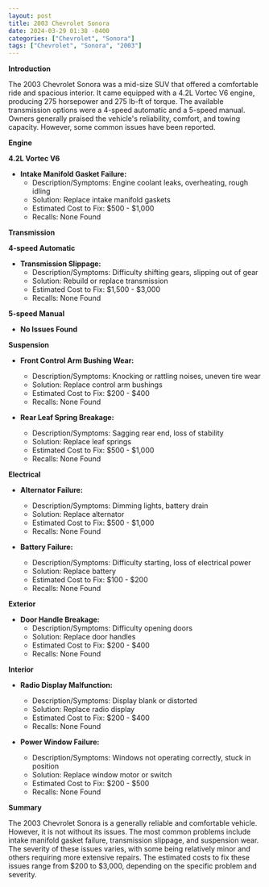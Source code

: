 ```yaml
---
layout: post
title: 2003 Chevrolet Sonora
date: 2024-03-29 01:38 -0400
categories: ["Chevrolet", "Sonora"]
tags: ["Chevrolet", "Sonora", "2003"]
---
```

**Introduction**

The 2003 Chevrolet Sonora was a mid-size SUV that offered a comfortable ride and spacious interior. It came equipped with a 4.2L Vortec V6 engine, producing 275 horsepower and 275 lb-ft of torque. The available transmission options were a 4-speed automatic and a 5-speed manual. Owners generally praised the vehicle's reliability, comfort, and towing capacity. However, some common issues have been reported.

**Engine**

**4.2L Vortec V6**

- **Intake Manifold Gasket Failure:**
    - Description/Symptoms: Engine coolant leaks, overheating, rough idling
    - Solution: Replace intake manifold gaskets
    - Estimated Cost to Fix: $500 - $1,000
    - Recalls: None Found

**Transmission**

**4-speed Automatic**

- **Transmission Slippage:**
    - Description/Symptoms: Difficulty shifting gears, slipping out of gear
    - Solution: Rebuild or replace transmission
    - Estimated Cost to Fix: $1,500 - $3,000
    - Recalls: None Found

**5-speed Manual**

- **No Issues Found**

**Suspension**

- **Front Control Arm Bushing Wear:**
    - Description/Symptoms: Knocking or rattling noises, uneven tire wear
    - Solution: Replace control arm bushings
    - Estimated Cost to Fix: $200 - $400
    - Recalls: None Found

- **Rear Leaf Spring Breakage:**
    - Description/Symptoms: Sagging rear end, loss of stability
    - Solution: Replace leaf springs
    - Estimated Cost to Fix: $500 - $1,000
    - Recalls: None Found

**Electrical**

- **Alternator Failure:**
    - Description/Symptoms: Dimming lights, battery drain
    - Solution: Replace alternator
    - Estimated Cost to Fix: $500 - $1,000
    - Recalls: None Found

- **Battery Failure:**
    - Description/Symptoms: Difficulty starting, loss of electrical power
    - Solution: Replace battery
    - Estimated Cost to Fix: $100 - $200
    - Recalls: None Found

**Exterior**

- **Door Handle Breakage:**
    - Description/Symptoms: Difficulty opening doors
    - Solution: Replace door handles
    - Estimated Cost to Fix: $200 - $400
    - Recalls: None Found

**Interior**

- **Radio Display Malfunction:**
    - Description/Symptoms: Display blank or distorted
    - Solution: Replace radio display
    - Estimated Cost to Fix: $200 - $400
    - Recalls: None Found

- **Power Window Failure:**
    - Description/Symptoms: Windows not operating correctly, stuck in position
    - Solution: Replace window motor or switch
    - Estimated Cost to Fix: $200 - $500
    - Recalls: None Found

**Summary**

The 2003 Chevrolet Sonora is a generally reliable and comfortable vehicle. However, it is not without its issues. The most common problems include intake manifold gasket failure, transmission slippage, and suspension wear. The severity of these issues varies, with some being relatively minor and others requiring more extensive repairs. The estimated costs to fix these issues range from $200 to $3,000, depending on the specific problem and severity.

